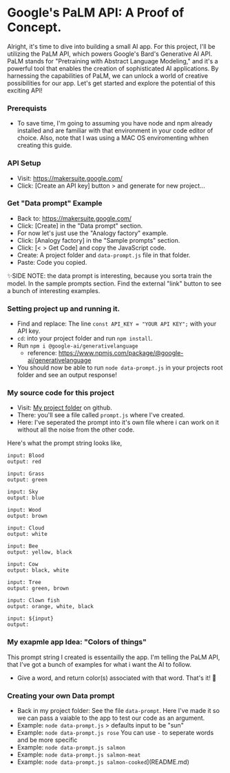 # Google's PaLM API: A Proof of Concept. 

Alright, it's time to dive into building a small AI app. For this project, I'll be utilizing the PaLM API, which powers Google's Bard's Generative AI API. PaLM stands for "Pretraining with Abstract Language Modeling," and it's a powerful tool that enables the creation of sophisticated AI applications. By harnessing the capabilities of PaLM, we can unlock a world of creative possibilities for our app. Let's get started and explore the potential of this exciting API!

### Prerequists
- To save time, I'm going to assuming you have node and npm already installed and are familiar with that environment in your code editor of choice. Also, note that I was using a MAC OS enviromenting whhen creating this guide. 

### API Setup
- Visit: https://makersuite.google.com/ 
- Click: \[Create an API key\] button > and generate for new project...

### Get "Data prompt" Example
- Back to: https://makersuite.google.com/ 
- Click: \[Create\] in the "Data prompt" section.
- For now let's just use the "Analogy factory" example. 
- Click: \[Analogy factory\] in the "Sample prompts" section.
- Click: \[< > Get Code\] and copy the JavaScript code. 
- Create: A project folder and  `data-prompt.js` file in that folder.
- Paste: Code you copied. 

✨SIDE NOTE: the data prompt is interesting, because you sorta train the model. In the sample prompts section. Find the external "link" button to see a bunch of interesting examples. 

### Setting project up and running it. 
- Find and replace: The line `const API_KEY = "YOUR API KEY";` with your API key.
- `cd`: into your project folder and run `npm install`.
- Run `npm i @google-ai/generativelanguage`
  - reference: https://www.npmjs.com/package/@google-ai/generativelanguage
- You should now be able to run `node data-prompt.js` in your projects root folder and see an output response!

### My source code for this project
- Visit: [My project folder](https://github.com/robbobfrh84/Tutorials_Examples/tree/main/AI_Lab/PaLM_API-basic_data_prompt_example) on github.
- There: you'll see a file called `prompt.js` where I've created. 
- Here: I've seperated the prompt into it's own file where i can work on it without all the noise from the other code. 

Here's what the prompt string looks like,

```
input: Blood
output: red

input: Grass
output: green

input: Sky
output: blue

input: Wood
output: brown

input: Cloud
output: white

input: Bee
output: yellow, black

input: Cow
output: black, white

input: Tree
output: green, brown

input: Clown fish
output: orange, white, black

input: ${input}
output:
```

### My exapmle app Idea: "Colors of things"
This prompt string I created is essentailly the app. I'm telling the PaLM API, that I've got a bunch of examples for what i want the AI to follow.
- Give a word, and return color(s) associated with that word. That's it! 🤣

### Creating your own Data prompt
- Back in my project folder: See the file `data-prompt`. Here I've made it so we can pass a vaiable to the app to test our code as an argument.
- Example: `node data-prompt.js` > defaults input to be "sun" 
- Example: `node data-prompt.js rose`
You can use `-` to seperate words and be more specific
- Example: `node data-prompt.js salmon`
- Example: `node data-prompt.js salmon-meat`
- Example: `node data-prompt.js salmon-cooked`](README.md)